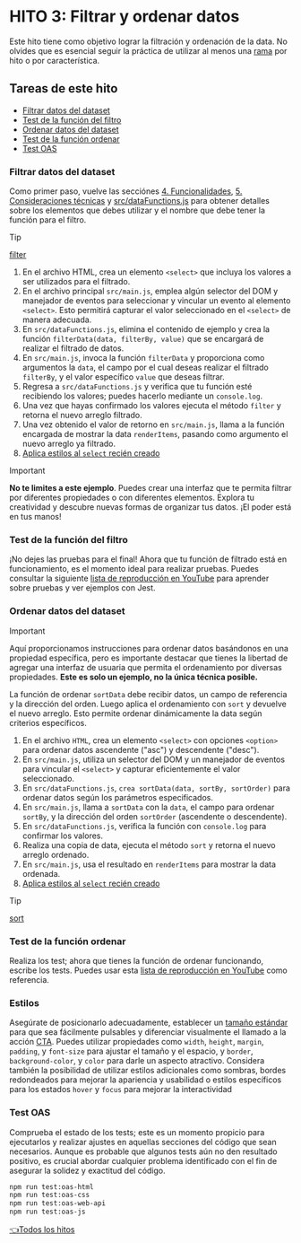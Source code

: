 # **HITO 3:** Filtrar y ordenar datos

Este hito tiene como objetivo lograr la filtración y
ordenación de la data. No olvides que es esencial seguir
la práctica de utilizar al menos una
[rama](https://www.atlassian.com/es/git/tutorials/comparing-workflows/feature-branch-workflow)
por hito o por característica.

## Tareas de este hito

- [Filtrar datos del dataset](#filtrar-datos-del-dataset)
- [Test de la función del filtro](#test-de-la-función-del-filtro)
- [Ordenar datos del dataset](#ordenar-datos-del-dataset)
- [Test de la función ordenar](#test-de-la-función-ordenar)
- [Test OAS](#test-oas)

### Filtrar datos del dataset

Como primer paso, vuelve las secciónes
[4. Funcionalidades](../README.md/#4-funcionalidades),
[5. Consideraciones técnicas](../README.md/#5-consideraciones-técnicas) y
[src/dataFunctions.js](../README.md/#srcdatafunctionsjs)
para obtener detalles sobre los elementos que debes utilizar y
el nombre que debe tener la función para el filtro.

> [!TIP]
> [filter](https://developer.mozilla.org/es/docs/Web/JavaScript/Reference/Global_Objects/Array/filter)

1. En el archivo HTML, crea un elemento `<select>`
que incluya los valores a ser utilizados para el filtrado.
2. En el archivo principal `src/main.js`, emplea algún selector
del DOM y manejador de eventos para seleccionar y vincular un
evento al elemento `<select>`. Esto permitirá capturar el valor
seleccionado en el `<select>` de manera adecuada.
3. En `src/dataFunctions.js`, elimina el contenido de ejemplo
y crea la función `filterData(data, filterBy, value)` que se
encargará de realizar el filtrado de datos.
4. En `src/main.js`, invoca la función `filterData` y proporciona
como argumentos la `data`, el campo por el cual deseas realizar el
filtrado `filterBy`, y el valor específico `value` que deseas
filtrar.
5. Regresa a `src/dataFunctions.js` y verifica que tu función esté
recibiendo los valores; puedes hacerlo mediante un `console.log`.
6. Una vez que hayas confirmado los valores ejecuta el método
`filter` y retorna el nuevo arreglo filtrado.
7. Una vez obtenido el valor de retorno en `src/main.js`,
llama a la función encargada de mostrar la data `renderItems`,
pasando como argumento el nuevo arreglo ya filtrado.
8. [Aplica estilos al `select` recién creado](#estilos)

> [!IMPORTANT]
> **No te limites a este ejemplo**. Puedes crear
> una interfaz que te permita filtrar por diferentes
> propiedades o con diferentes elementos. Explora
> tu creatividad y descubre nuevas formas
> de organizar tus datos.
> ¡El poder está en tus manos!
>

### Test de la función del filtro

¡No dejes las pruebas para el final! Ahora que tu función
de filtrado está en funcionamiento, es el momento ideal
para realizar pruebas. Puedes consultar la siguiente
[lista de reproducción en YouTube](https://www.youtube.com/watch?v=gsTfbwfVvDE&list=PLiAEe0-R7u8kqvibxkK9tqqoJXnhgtefg)
para aprender sobre pruebas y ver ejemplos con Jest.

### Ordenar datos del dataset

> [!IMPORTANT]
> Aquí proporcionamos instrucciones para ordenar
> datos basándonos en una propiedad específica,
> pero es importante destacar que tienes la
> libertad de agregar una interfaz de usuaria que
> permita el ordenamiento por diversas propiedades.
> **Este es solo un ejemplo, no la única técnica posible.**
>

La función de ordenar `sortData` debe recibir datos, un campo de
referencia y la dirección del orden. Luego aplica el ordenamiento
con `sort` y devuelve el nuevo arreglo. Esto permite ordenar
dinámicamente la data según criterios específicos.

1. En el archivo `HTML`, crea un elemento `<select>` con opciones
`<option>` para ordenar datos ascendente ("asc") y descendente ("desc").
2. En `src/main.js`, utiliza un selector del DOM y un manejador
de eventos para vincular el `<select>` y capturar eficientemente
el valor seleccionado.
3. En `src/dataFunctions.js`, `crea sortData(data, sortBy, sortOrder)`
para ordenar datos según los parámetros especificados.
4. En `src/main.js`, llama a `sortData` con la `data`,
el campo para ordenar `sortBy`, y la dirección del orden
`sortOrder` (ascendente o descendente).
5. En `src/dataFunctions.js`, verifica la función
con `console.log` para confirmar los valores.
6. Realiza una copia de data, ejecuta el método `sort`
y retorna el nuevo arreglo ordenado.
7. En `src/main.js`, usa el resultado en
`renderItems` para mostrar la data ordenada.
8. [Aplica estilos al `select` recién creado](#estilos)

> [!TIP]
> [sort](https://developer.mozilla.org/es/docs/Web/JavaScript/Reference/Global_Objects/Array/sort)

### Test de la función ordenar

Realiza los test; ahora que tienes la función de
ordenar funcionando, escribe los tests. Puedes usar esta
[lista de reproducción en YouTube](https://www.youtube.com/watch?v=gsTfbwfVvDE&list=PLiAEe0-R7u8kqvibxkK9tqqoJXnhgtefg)
como referencia.

### Estilos

Asegúrate de posicionarlo adecuadamente, establecer un
[tamaño estándar](https://www.w3.org/TR/WCAG21/#target-size)
para que sea fácilmente pulsables y diferenciar
visualmente el llamado a la acción
[CTA](https://www.40defiebre.com/que-es/call-to-action).
Puedes utilizar propiedades como `width`, `height`, `margin`,
`padding`, y `font-size` para ajustar el tamaño y el
espacio, y `border`, `background-color`, y `color`
para darle un aspecto atractivo. Considera también la
posibilidad de utilizar estilos adicionales como sombras, bordes
redondeados para mejorar la apariencia y usabilidad o estilos
específicos para los estados `hover` y `focus` para mejorar la
interactividad

### Test OAS

Comprueba el estado de los tests;
este es un momento propicio para ejecutarlos
y realizar ajustes en aquellas secciones del
código que sean necesarios. Aunque es probable que algunos tests aún no den resultado
positivo, es crucial abordar cualquier problema
identificado con el fin de asegurar la solidez y exactitud del código.

``` sh
npm run test:oas-html
npm run test:oas-css
npm run test:oas-web-api
npm run test:oas-js
```

[👈Todos los hitos](../README.md#6-hitos)
